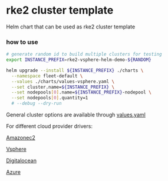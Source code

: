 # rke2 cluster template

Helm chart that can be used as rke2 cluster template

### how to use

```bash
# generate random id to build multiple clusters for testing
export INSTANCE_PREFIX=rke2-vsphere-helm-demo-${RANDOM}

helm upgrade --install ${INSTANCE_PREFIX} ./charts \
  --namespace fleet-default \
  --values ./charts/values-vsphere.yaml \
  --set cluster.name=${INSTANCE_PREFIX} \
  --set nodepools[0].name=${INSTANCE_PREFIX}-nodepool \
  --set nodepools[0].quantity=1 
  # --debug --dry-run
```

General cluster options are available through [values.yaml](./values.yaml)

For different cloud provider drivers:

[Amazonec2](./values-aws.yaml)

[Vsphere](./values-vsphere.yaml)

[Digitalocean](./values-do.yaml)

[Azure](./values-azure.yaml)